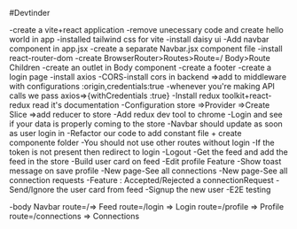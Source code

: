 #Devtinder

-create a vite+react application
-remove unecessary code and create hello world in app
-installed tailwind css for vite
-install daisy ui
-Add navbar component in app.jsx
-create a separate Navbar.jsx  component file
-install react-router-dom
-create BrowserRouter>Routes>Route=/ Body>Route Children
-create an outlet in Body component
-create a footer
-create a login page
-install axios
-CORS-install cors in backend =>add to middleware with configurations :origin,credentials:true
-whenever you're making  API calls we pass axios=>{withCredentials :true}
-Install redux toolkit+react-redux read it's documentation
-Configuration store =>Provider =>Create Slice =>add reducer to store
-Add redux dev tool to chrome
-Login and see if your data is properly coming to the store
-Navbar should update as soon as user login in
-Refactor our code to add constant file + create componente folder
-You should not use other routes without login
-If the token is not present then redirect to login
-Logout
-Get the feed and add the feed in the store
-Build user card on feed
-Edit profile Feature
-Show toast message on save profile
-New page-See all connections
-New page-See all connection requests
-Feature : Accepted/Rejected a connectionRequest
-Send/Ignore the user card from feed 
-Signup the new user
-E2E testing


-body
  Navbar
   route=/=> Feed
   route=/login => Login
   route=/profile => Profile
   route=/connections => Connections


